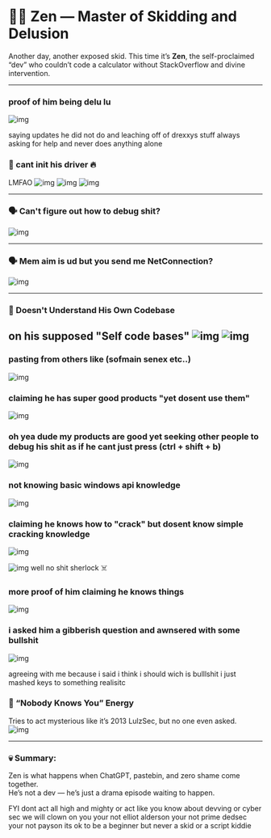 # 🧘‍♂️ Zen — Master of Skidding and Delusion

Another day, another exposed skid. This time it’s **Zen**, the self-proclaimed “dev” who couldn’t code a calculator without StackOverflow and divine intervention.

---

### proof of him being delu lu 
![img](16.png)

saying updates he did not do and leaching off of drexxys stuff always asking for help and never does anything alone



### 🤡 cant init his driver 🔥
LMFAO
![img](1.png)
![img](2.png)
![img](3.png)

---

### 🗣️ Can't figure out how to debug shit?
![img](4.png)

---

### 🗣️ Mem aim is ud but you send me NetConnection?
![img](11.png)

---

### 🧠 Doesn't Understand His Own Codebase  
on his supposed "Self code bases"
![img](6.png)
![img](7.png)
---
### pasting from others like (sofmain senex etc..)
![img](6.png)


### claiming he has super good products "yet dosent use them"
![img](cantdebugpt2.png)


### oh yea dude my products are good yet seeking other people to debug his shit as if he cant just press (ctrl + shift + b)
![img](cantdebug.png)


### not knowing basic windows api knowledge 
![img](9.png)


### claiming he knows how to "crack" but dosent know simple cracking knowledge
![img](12.png)

![img](13.png) well no shit sherlock ☠️


### more proof of him claiming he knows things
![img](14.png)


### i asked him a gibberish question and awnsered with some bullshit
![img](17.png)

agreeing with me because i said i think i should wich is bulllshit i just mashed keys to something realisitc




### 🚫 “Nobody Knows You” Energy  
Tries to act mysterious like it’s 2013 LulzSec, but no one even asked.  
![img](zen_unknown.png)




---

### 💀 Summary:  
Zen is what happens when ChatGPT, pastebin, and zero shame come together.  
He’s not a dev — he’s just a drama episode waiting to happen. 

FYI 
dont act all high and mighty or act like you know about devving or cyber sec we will clown on you your not elliot alderson your not prime dedsec your not payson  its ok to be a beginner but never a skid or a script kiddie
